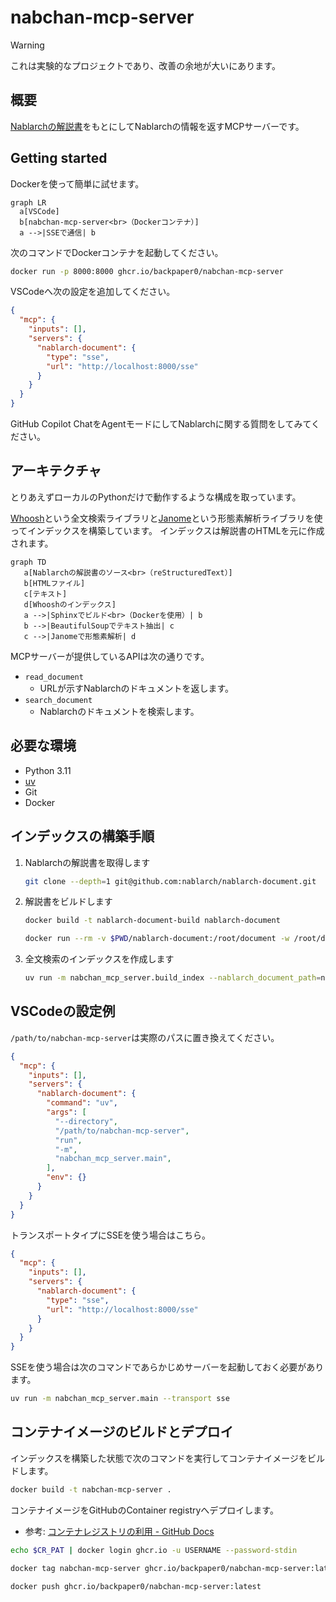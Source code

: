 # nabchan-mcp-server

> [!WARNING]
> これは実験的なプロジェクトであり、改善の余地が大いにあります。

## 概要

[Nablarchの解説書](https://nablarch.github.io/docs/LATEST/doc/)をもとにしてNablarchの情報を返すMCPサーバーです。

## Getting started

Dockerを使って簡単に試せます。

```mermaid
graph LR
  a[VSCode]
  b[nabchan-mcp-server<br>（Dockerコンテナ）]
  a -->|SSEで通信| b
```

次のコマンドでDockerコンテナを起動してください。

```bash
docker run -p 8000:8000 ghcr.io/backpaper0/nabchan-mcp-server
```

VSCodeへ次の設定を追加してください。

```json
{
  "mcp": {
    "inputs": [],
    "servers": {
      "nablarch-document": {
        "type": "sse",
        "url": "http://localhost:8000/sse"
      }
    }
  }
}
```

GitHub Copilot ChatをAgentモードにしてNablarchに関する質問をしてみてください。

## アーキテクチャ

とりあえずローカルのPythonだけで動作するような構成を取っています。

[Whoosh](https://sygil-dev.github.io/whoosh-reloaded/)という全文検索ライブラリと[Janome](https://janome.mocobeta.dev/ja/)という形態素解析ライブラリを使ってインデックスを構築しています。
インデックスは解説書のHTMLを元に作成されます。

```mermaid
graph TD
   a[Nablarchの解説書のソース<br>（reStructuredText）]
   b[HTMLファイル]
   c[テキスト]
   d[Whooshのインデックス]
   a -->|Sphinxでビルド<br>（Dockerを使用）| b
   b -->|BeautifulSoupでテキスト抽出| c
   c -->|Janomeで形態素解析| d
```

MCPサーバーが提供しているAPIは次の通りです。

- `read_document`
    - URLが示すNablarchのドキュメントを返します。
- `search_document`
    - Nablarchのドキュメントを検索します。

## 必要な環境

- Python 3.11
- [uv](https://docs.astral.sh/uv/)
- Git
- Docker

## インデックスの構築手順

1. Nablarchの解説書を取得します
   ```bash
   git clone --depth=1 git@github.com:nablarch/nablarch-document.git
   ```
2. 解説書をビルドします
   ```bash
   docker build -t nablarch-document-build nablarch-document
   ```
   ```bash
   docker run --rm -v $PWD/nablarch-document:/root/document -w /root/document nablarch-document-build sphinx-build -d _build/.doctrees/ja -b html ja _build/html
   ```
3. 全文検索のインデックスを作成します
   ```bash
   uv run -m nabchan_mcp_server.build_index --nablarch_document_path=nablarch-document --index_path=index
   ```

## VSCodeの設定例

`/path/to/nabchan-mcp-server`は実際のパスに置き換えてください。

```json
{
  "mcp": {
    "inputs": [],
    "servers": {
      "nablarch-document": {
        "command": "uv",
        "args": [
          "--directory",
          "/path/to/nabchan-mcp-server",
          "run",
          "-m",
          "nabchan_mcp_server.main",
        ],
        "env": {}
      }
    }
  }
}
```

トランスポートタイプにSSEを使う場合はこちら。

```json
{
  "mcp": {
    "inputs": [],
    "servers": {
      "nablarch-document": {
        "type": "sse",
        "url": "http://localhost:8000/sse"
      }
    }
  }
}
```

SSEを使う場合は次のコマンドであらかじめサーバーを起動しておく必要があります。

```bash
uv run -m nabchan_mcp_server.main --transport sse
```

## コンテナイメージのビルドとデプロイ

インデックスを構築した状態で次のコマンドを実行してコンテナイメージをビルドします。

```bash
docker build -t nabchan-mcp-server .
```

コンテナイメージをGitHubのContainer registryへデプロイします。

- 参考: [コンテナレジストリの利用 - GitHub Docs](https://docs.github.com/ja/packages/working-with-a-github-packages-registry/working-with-the-container-registry)

```bash
echo $CR_PAT | docker login ghcr.io -u USERNAME --password-stdin
```

```bash
docker tag nabchan-mcp-server ghcr.io/backpaper0/nabchan-mcp-server:latest
```

```bash
docker push ghcr.io/backpaper0/nabchan-mcp-server:latest
```
